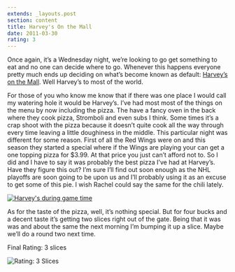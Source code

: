 ```yaml
---
extends: _layouts.post
section: content
title: Harvey's On the Mall
date: 2011-03-30
rating: 3
---
```


Once again, it’s a Wednesday night, we’re looking to go get something to eat and no one can decide where to go. Whenever this happens everyone pretty much ends up deciding on what’s become known as default: [Harvey’s on the Mall](https://www.facebook.com/pages/Harveys-on-the-Mall/239307885386). Well Harvey’s to most of the world.

For those of you who know me know that if there was one place I would call my watering hole it would be Harvey’s. I’ve had most most of the things on the menu by now including the pizza. The have a fancy oven in the back where they cook pizza, Stromboli and even subs I think. Some times it’s a crap shoot with the pizza because it doesn’t quite cook all the way through every time leaving a little doughiness in the middle. This particular night was different for some reason. First of all the Red Wings were on and this season they started a special where if the Wings are playing your can get a one topping pizza for $3.99. At that price you just can’t afford not to. So I did and I have to say it was probably the best pizza I’ve had at Harvey’s. Have they figure this out? I’m sure I’ll find out soon enough as the NHL playoffs are soon going to be upon us and I’ll probably using it as an excuse to get some of this pie. I wish Rachel could say the same for the chili lately.

[![Harvey's during game time](http://farm6.static.flickr.com/5184/5590929738_4991fb9694.jpg)](http://www.flickr.com/photos/joefearnley/5590929738/ "Harvey's during game time by joefearnley, on Flickr")

As for the taste of the pizza, well, it’s nothing special. But for four bucks and a decent taste it’s getting two slices right out of the gate. Being that it was was and about the same the next morning I’m bumping it up a slice. Maybe we’ll do a round two next time.

Final Rating: 3 slices

![Rating: 3 Slices](/assets/img/pizza3_sm.jpg)